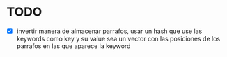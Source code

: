 # TODO

- [x] invertir manera de almacenar parrafos, usar un hash que use las keywords como key y su value sea un vector con las posiciones de los parrafos en las que aparece la keyword
